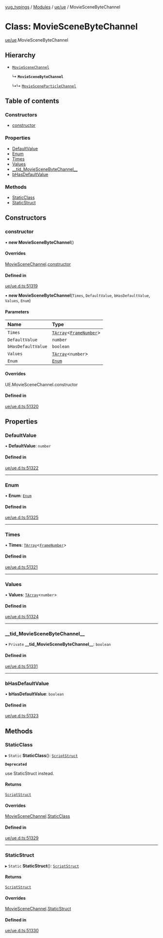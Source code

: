 [yug_typings](../README.md) / [Modules](../modules.md) / [ue/ue](../modules/ue_ue.md) / MovieSceneByteChannel

# Class: MovieSceneByteChannel

[ue/ue](../modules/ue_ue.md).MovieSceneByteChannel

## Hierarchy

- [`MovieSceneChannel`](ue_ue.MovieSceneChannel.md)

  ↳ **`MovieSceneByteChannel`**

  ↳↳ [`MovieSceneParticleChannel`](ue_ue.MovieSceneParticleChannel.md)

## Table of contents

### Constructors

- [constructor](ue_ue.MovieSceneByteChannel.md#constructor)

### Properties

- [DefaultValue](ue_ue.MovieSceneByteChannel.md#defaultvalue)
- [Enum](ue_ue.MovieSceneByteChannel.md#enum)
- [Times](ue_ue.MovieSceneByteChannel.md#times)
- [Values](ue_ue.MovieSceneByteChannel.md#values)
- [\_\_tid\_MovieSceneByteChannel\_\_](ue_ue.MovieSceneByteChannel.md#__tid_moviescenebytechannel__)
- [bHasDefaultValue](ue_ue.MovieSceneByteChannel.md#bhasdefaultvalue)

### Methods

- [StaticClass](ue_ue.MovieSceneByteChannel.md#staticclass)
- [StaticStruct](ue_ue.MovieSceneByteChannel.md#staticstruct)

## Constructors

### constructor

• **new MovieSceneByteChannel**()

#### Overrides

[MovieSceneChannel](ue_ue.MovieSceneChannel.md).[constructor](ue_ue.MovieSceneChannel.md#constructor)

#### Defined in

[ue/ue.d.ts:51319](https://github.com/YugMetaverse/yug_typings/blob/b7d9b19/ue/ue.d.ts#L51319)

• **new MovieSceneByteChannel**(`Times`, `DefaultValue`, `bHasDefaultValue`, `Values`, `Enum`)

#### Parameters

| Name | Type |
| :------ | :------ |
| `Times` | [`TArray`](../interfaces/ue_puerts.TArray.md)<[`FrameNumber`](ue_ue.FrameNumber.md)\> |
| `DefaultValue` | `number` |
| `bHasDefaultValue` | `boolean` |
| `Values` | [`TArray`](../interfaces/ue_puerts.TArray.md)<`number`\> |
| `Enum` | [`Enum`](ue_ue.Enum.md) |

#### Overrides

UE.MovieSceneChannel.constructor

#### Defined in

[ue/ue.d.ts:51320](https://github.com/YugMetaverse/yug_typings/blob/b7d9b19/ue/ue.d.ts#L51320)

## Properties

### DefaultValue

• **DefaultValue**: `number`

#### Defined in

[ue/ue.d.ts:51322](https://github.com/YugMetaverse/yug_typings/blob/b7d9b19/ue/ue.d.ts#L51322)

___

### Enum

• **Enum**: [`Enum`](ue_ue.Enum.md)

#### Defined in

[ue/ue.d.ts:51325](https://github.com/YugMetaverse/yug_typings/blob/b7d9b19/ue/ue.d.ts#L51325)

___

### Times

• **Times**: [`TArray`](../interfaces/ue_puerts.TArray.md)<[`FrameNumber`](ue_ue.FrameNumber.md)\>

#### Defined in

[ue/ue.d.ts:51321](https://github.com/YugMetaverse/yug_typings/blob/b7d9b19/ue/ue.d.ts#L51321)

___

### Values

• **Values**: [`TArray`](../interfaces/ue_puerts.TArray.md)<`number`\>

#### Defined in

[ue/ue.d.ts:51324](https://github.com/YugMetaverse/yug_typings/blob/b7d9b19/ue/ue.d.ts#L51324)

___

### \_\_tid\_MovieSceneByteChannel\_\_

• `Private` **\_\_tid\_MovieSceneByteChannel\_\_**: `boolean`

#### Defined in

[ue/ue.d.ts:51331](https://github.com/YugMetaverse/yug_typings/blob/b7d9b19/ue/ue.d.ts#L51331)

___

### bHasDefaultValue

• **bHasDefaultValue**: `boolean`

#### Defined in

[ue/ue.d.ts:51323](https://github.com/YugMetaverse/yug_typings/blob/b7d9b19/ue/ue.d.ts#L51323)

## Methods

### StaticClass

▸ `Static` **StaticClass**(): [`ScriptStruct`](ue_ue.ScriptStruct.md)

**`Deprecated`**

use StaticStruct instead.

#### Returns

[`ScriptStruct`](ue_ue.ScriptStruct.md)

#### Overrides

[MovieSceneChannel](ue_ue.MovieSceneChannel.md).[StaticClass](ue_ue.MovieSceneChannel.md#staticclass)

#### Defined in

[ue/ue.d.ts:51329](https://github.com/YugMetaverse/yug_typings/blob/b7d9b19/ue/ue.d.ts#L51329)

___

### StaticStruct

▸ `Static` **StaticStruct**(): [`ScriptStruct`](ue_ue.ScriptStruct.md)

#### Returns

[`ScriptStruct`](ue_ue.ScriptStruct.md)

#### Overrides

[MovieSceneChannel](ue_ue.MovieSceneChannel.md).[StaticStruct](ue_ue.MovieSceneChannel.md#staticstruct)

#### Defined in

[ue/ue.d.ts:51330](https://github.com/YugMetaverse/yug_typings/blob/b7d9b19/ue/ue.d.ts#L51330)
